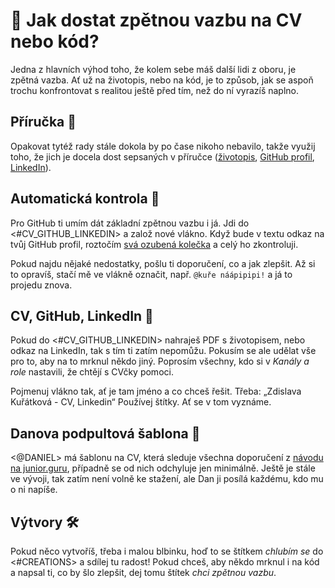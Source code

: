 # 🔬 Jak dostat zpětnou vazbu na CV nebo kód?
Jedna z hlavních výhod toho, že kolem sebe máš další lidi z oboru, je zpětná vazba. Ať už na životopis, nebo na kód, je to způsob, jak se aspoň trochu konfrontovat s realitou ještě před tím, než do ní vyrazíš naplno.

## Příručka 📖
Opakovat tytéž rady stále dokola by po čase nikoho nebavilo, takže využij toho, že jich je docela dost sepsaných v příručce ([životopis](https://junior.guru/handbook/cv/), [GitHub profil](https://junior.guru/handbook/github-profile/), [LinkedIn](https://junior.guru/handbook/linkedin/)).

## Automatická kontrola 🤖
Pro GitHub ti umím dát základní zpětnou vazbu i já. Jdi do <#CV_GITHUB_LINKEDIN> a založ nové vlákno. Když bude v textu odkaz na tvůj GitHub profil, roztočím [svá ozubená kolečka](https://github.com/juniorguru/hen) a celý ho zkontroluji.

Pokud najdu nějaké nedostatky, pošlu ti doporučení, co a jak zlepšit. Až si to opravíš, stačí mě ve vlákně označit, např. `@kuře náápipipi!` a já to projedu znova.

## CV, GitHub, LinkedIn 🦸
Pokud do <#CV_GITHUB_LINKEDIN> nahraješ PDF s životopisem, nebo odkaz na LinkedIn, tak s tím ti zatím nepomůžu. Pokusím se ale udělat vše pro to, aby na to mrknul někdo jiný. Poprosím všechny, kdo si v _Kanály a role_ nastavili, že chtějí s CVčky pomoci.

Pojmenuj vlákno tak, ať je tam jméno a co chceš řešit. Třeba: „Zdislava Kuřátková - CV, Linkedin“ Používej štítky. Ať se v tom vyznáme.

## Danova podpultová šablona 📝
<@DANIEL> má šablonu na CV, která sleduje všechna doporučení z [návodu na junior.guru](https://junior.guru/handbook/cv/), případně se od nich odchyluje jen minimálně. Ještě je stále ve vývoji, tak zatím není volně ke stažení, ale Dan ji posílá každému, kdo mu o ni napíše.

## Výtvory 🛠️
Pokud něco vytvoříš, třeba i malou blbinku, hoď to se štítkem _chlubím se_ do <#CREATIONS> a sdílej tu radost! Pokud chceš, aby někdo mrknul i na kód a napsal ti, co by šlo zlepšit, dej tomu štítek _chci zpětnou vazbu_.
